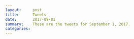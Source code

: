 ```yaml
---
layout:     post
title:      Tweets
date:       2017-09-01
summary:    These are the tweets for September 1, 2017.
categories:
---
```


